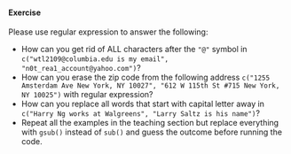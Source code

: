 #### Exercise

Please use regular expression to answer the following:
- How can you get rid of ALL characters after the `"@"` symbol in `c("wtl2109@columbia.edu is my email", "n0t_rea1_account@yahoo.com")`?
- How can you erase the zip code from the following address `c("1255 Amsterdam Ave New York, NY 10027", "612 W 115th St #715 New York, NY 10025")` with regular expression?
- How can you replace all words that start with capital letter away in `c("Harry Ng works at Walgreens", "Larry Saltz is his name")`?
- Repeat all the examples in the teaching section but replace everything with `gsub()` instead of `sub()` and guess the outcome before running the code.
